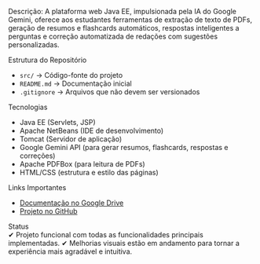 Descrição:
A plataforma web Java EE, impulsionada pela IA do Google Gemini, oferece aos estudantes ferramentas de extração de texto de PDFs, geração de resumos e flashcards automáticos, respostas inteligentes a perguntas e correção automatizada de redações com sugestões personalizadas.

Estrutura do Repositório  
- `src/` → Código-fonte do projeto  
- `README.md` → Documentação inicial  
- `.gitignore` → Arquivos que não devem ser versionados  

Tecnologias  
- Java EE (Servlets, JSP)
- Apache NetBeans (IDE de desenvolvimento)
- Tomcat (Servidor de aplicação)
- Google Gemini API (para gerar resumos, flashcards, respostas e correções)
- Apache PDFBox (para leitura de PDFs)
- HTML/CSS (estrutura e estilo das páginas)

Links Importantes  
- [Documentação no Google Drive](https://docs.google.com/document/d/1qfVvh0RTGFYgaV2e6s6SmhDBZz5oyZyAKm7IGAJzICc/edit?usp=sharing)  
- [Projeto no GitHub](https://github.com/Millasanches55/ProjetoPoo.git)

Status  
✔ Projeto funcional com todas as funcionalidades principais implementadas.
✔ Melhorias visuais estão em andamento para tornar a experiência mais agradável e intuitiva.


